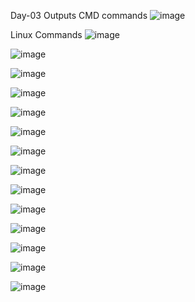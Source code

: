 Day-03 Outputs
CMD commands
![image](https://github.com/user-attachments/assets/73c37226-009a-4082-899e-7013009ee9f2)

Linux Commands
![image](https://github.com/user-attachments/assets/313a06de-c954-481c-b4d0-759500450c7a)

![image](https://github.com/user-attachments/assets/a29ce6cc-01dd-4b2b-90c6-472fa94c799c)

![image](https://github.com/user-attachments/assets/d2635b6d-b308-47ec-b32b-a88beb27c931)

  
![image](https://github.com/user-attachments/assets/c615d2a6-7445-45bc-be19-44b14dd93527)

![image](https://github.com/user-attachments/assets/0d6e9595-9da0-4631-93d9-a2de2a145dd6)

![image](https://github.com/user-attachments/assets/f0e50342-00ba-4816-bbe9-4cec7c76becf)

![image](https://github.com/user-attachments/assets/0e9b343d-869c-4f85-bdee-810e3c6e0c54)

![image](https://github.com/user-attachments/assets/a433e72b-0cac-4290-9650-98e3bcda3b59)

![image](https://github.com/user-attachments/assets/786be15d-b737-44cc-928a-3437f074d8a1)

![image](https://github.com/user-attachments/assets/36a457d5-db7e-48cc-bab4-f84bbe59b8f8)

![image](https://github.com/user-attachments/assets/0f024641-b08e-4fba-8829-9d888bb4f0ae)

![image](https://github.com/user-attachments/assets/2ba900ae-77ef-4eaa-8ef7-7c0dc5b41e93)

![image](https://github.com/user-attachments/assets/83c91c04-dae8-4038-94b6-2ec57cf133bb)

![image](https://github.com/user-attachments/assets/5c012d43-84f6-44d7-9cb3-a46afa647828)

